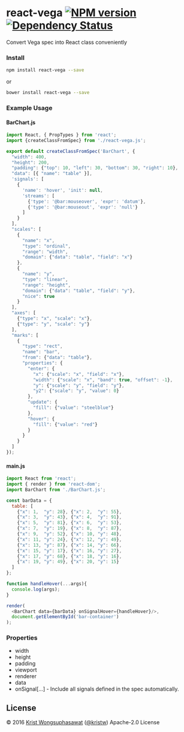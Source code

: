 <!--**Introduction** |
[Demo](https://kristw.github.io/react-vega) |
[API Reference](https://github.com/kristw/react-vega/blob/master/docs/api.md)-->

# react-vega [![NPM version][npm-image]][npm-url] [![Dependency Status][daviddm-image]][daviddm-url]

<!--[![Build Status][travis-image]][travis-url]-->

Convert Vega spec into React class conveniently

### Install

```bash
npm install react-vega --save
```

or

```bash
bower install react-vega --save
```

### Example Usage

#### BarChart.js

```javascript
import React, { PropTypes } from 'react';
import {createClassFromSpec} from './react-vega.js';

export default createClassFromSpec('BarChart', {
  "width": 400,
  "height": 200,
  "padding": {"top": 10, "left": 30, "bottom": 30, "right": 10},
  "data": [{ "name": "table" }],
  'signals': [
    {
      'name': 'hover', 'init': null,
      'streams': [
        {'type': '@bar:mouseover', 'expr': 'datum'},
        {'type': '@bar:mouseout', 'expr': 'null'}
      ]
    }
  ],
  "scales": [
    {
      "name": "x",
      "type": "ordinal",
      "range": "width",
      "domain": {"data": "table", "field": "x"}
    },
    {
      "name": "y",
      "type": "linear",
      "range": "height",
      "domain": {"data": "table", "field": "y"},
      "nice": true
    }
  ],
  "axes": [
    {"type": "x", "scale": "x"},
    {"type": "y", "scale": "y"}
  ],
  "marks": [
    {
      "type": "rect",
      "name": "bar",
      "from": {"data": "table"},
      "properties": {
        "enter": {
          "x": {"scale": "x", "field": "x"},
          "width": {"scale": "x", "band": true, "offset": -1},
          "y": {"scale": "y", "field": "y"},
          "y2": {"scale": "y", "value": 0}
        },
        "update": {
          "fill": {"value": "steelblue"}
        },
        "hover": {
          "fill": {"value": "red"}
        }
      }
    }
  ]
});
```

#### main.js

```javascript
import React from 'react';
import { render } from 'react-dom';
import BarChart from './BarChart.js';

const barData = {
  table: [
    {"x": 1,  "y": 28}, {"x": 2,  "y": 55},
    {"x": 3,  "y": 43}, {"x": 4,  "y": 91},
    {"x": 5,  "y": 81}, {"x": 6,  "y": 53},
    {"x": 7,  "y": 19}, {"x": 8,  "y": 87},
    {"x": 9,  "y": 52}, {"x": 10, "y": 48},
    {"x": 11, "y": 24}, {"x": 12, "y": 49},
    {"x": 13, "y": 87}, {"x": 14, "y": 66},
    {"x": 15, "y": 17}, {"x": 16, "y": 27},
    {"x": 17, "y": 68}, {"x": 18, "y": 16},
    {"x": 19, "y": 49}, {"x": 20, "y": 15}
  ]
};

function handleHover(...args){
  console.log(args);
}

render(
  <BarChart data={barData} onSignalHover={handleHover}/>,
  document.getElementById('bar-container')
);
```

### Properties

- width
- height
- padding
- viewport
- renderer
- data
- onSignal[...] - Include all signals defined in the spec automatically.

## License

© 2016 [Krist Wongsuphasawat](http://kristw.yellowpigz.com)  ([@kristw](https://twitter.com/kristw)) Apache-2.0 License

[npm-image]: https://badge.fury.io/js/react-vega.svg
[npm-url]: https://npmjs.org/package/react-vega
[travis-image]: https://travis-ci.org/kristw/react-vega.svg?branch=master
[travis-url]: https://travis-ci.org/kristw/react-vega
[daviddm-image]: https://david-dm.org/kristw/react-vega.svg?theme=shields.io
[daviddm-url]: https://david-dm.org/kristw/react-vega